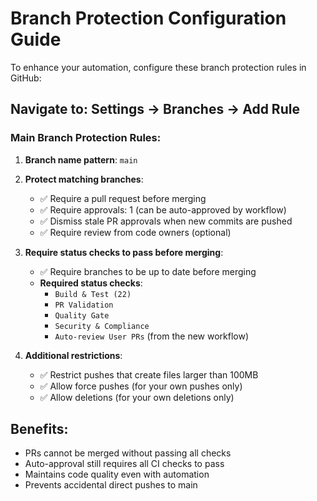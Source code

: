 # Branch Protection Configuration Guide

To enhance your automation, configure these branch protection rules in GitHub:

## Navigate to: Settings → Branches → Add Rule

### Main Branch Protection Rules:

1. **Branch name pattern**: `main`

2. **Protect matching branches**:
   - ✅ Require a pull request before merging
   - ✅ Require approvals: 1 (can be auto-approved by workflow)
   - ✅ Dismiss stale PR approvals when new commits are pushed
   - ✅ Require review from code owners (optional)

3. **Require status checks to pass before merging**:
   - ✅ Require branches to be up to date before merging
   - **Required status checks**:
     - `Build & Test (22)`
     - `PR Validation`
     - `Quality Gate`
     - `Security & Compliance`
     - `Auto-review User PRs` (from the new workflow)

4. **Additional restrictions**:
   - ✅ Restrict pushes that create files larger than 100MB
   - ✅ Allow force pushes (for your own pushes only)
   - ✅ Allow deletions (for your own deletions only)

## Benefits:
- PRs cannot be merged without passing all checks
- Auto-approval still requires all CI checks to pass
- Maintains code quality even with automation
- Prevents accidental direct pushes to main
